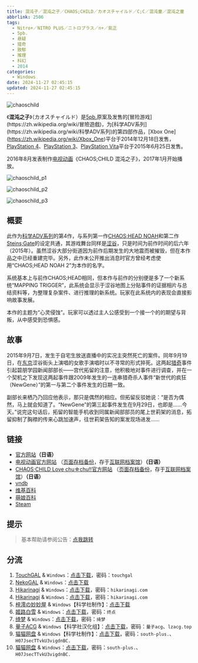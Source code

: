```yaml
---
title: 混沌子／混沌之子／CHAOS;CHILD／カオスチャイルド／C;C／混沌童／混沌之童
abbrlink: 2506
tags:
  - Nitro+／NITRO PLUS／ニトロプラス／n+／氮正
  - 5pb.
  - 悬疑
  - 猎奇
  - 致郁
  - 推理
  - 科幻
  - 2014
categories:
  - Windows
date: 2024-11-27 02:45:15
updated: 2024-11-27 02:45:15
---
```


![chaoschild](https://static.saop.cc/vns/img/chaoschild.webp)

《**混沌之子**》（カオスチャイルド）是[5pb.](https://zh.wikipedia.org/wiki/5pb.)原案及发售的[冒险游戏](https://zh.wikipedia.org/wiki/冒險遊戲)，为[科学ADV系列](https://zh.wikipedia.org/wiki/科學ADV系列)的第四部作品，[Xbox One](https://zh.wikipedia.org/wiki/Xbox_One)平台于2014年12月18日发售，[PlayStation 4](https://zh.wikipedia.org/wiki/PlayStation_4)、[PlayStation 3](https://zh.wikipedia.org/wiki/PlayStation_3)、[PlayStation Vita](https://zh.wikipedia.org/wiki/PlayStation_Vita)平台于2015年6月25日发售。

2016年8月发表制作[电视动画](https://zh.wikipedia.org/wiki/日本電視動畫)《CHAOS;CHILD 混沌之子》，2017年1月开始播放。

<!-- more -->

![chaoschild_p1](https://static.saop.cc/vns/img/chaoschild_p1.webp)

![chaoschild_p2](https://static.saop.cc/vns/img/chaoschild_p2.webp)

![chaoschild_p3](https://static.saop.cc/vns/img/chaoschild_p3.webp)

## 概要

此作为[科学ADV系列](https://zh.wikipedia.org/wiki/科學ADV系列)的第4作，与系列第一作[CHAOS;HEAD NOAH](https://zh.wikipedia.org/wiki/CHAOS;HEAD)和第二作[Steins;Gate](https://zh.wikipedia.org/wiki/Steins;Gate)的设定共通，其游戏舞台同样是[涩谷](https://zh.wikipedia.org/wiki/澀谷)，只是时间为前作时间的后六年（2015年）。虽然涩谷大部分街道因为前作后期发生的大地震而被摧毁，但在本作品之中已经重建完毕。另外，此作未公开推出消息时官方曾经考虑使用“CHAOS;HEAD NOAH 2”为本作的名字。

系统基本上与前作CHAOS;HEAD相同，但本作与前作的分别便是多了一个新系统“MAPPING TRIGGER”，此系统会显示于涩谷地图上分贴事件的证据相片与总结资料等，为整理复杂案件、进行推理的新系统。玩家在此系统内的表现会直接影响故事发展。

本作的主题为“心灵侵蚀”。玩家可以透过主人公感受到一个接一个的的期望与背叛，从中感受到恐惧感。

## 故事

2015年9月7日，发生于自宅生放送直播中的实况主突然死亡的案件。同年9月19日，在[东京](https://zh.wikipedia.org/wiki/東京)涩谷街头上演唱的女歌手演唱时以不寻常的形式猝死。这两起[猎奇](https://zh.wikipedia.org/wiki/獵奇)事件引起碧朋学园新闻部部长——宫代拓留的注意，他积极地对事件进行调查，并在一个契机之下发现这两起事件跟2009年发生的一连串猎奇杀人事件“新世代的疯狂（NewGene）”的第一与第二个事件发生的日期一致。

副部长来栖乃乃回应他表示，那只是偶然的相应。但拓留反驳她说：“是否为偶然，马上就会知道了。“NewGene”的第三起事件发生在9月29日，也即是……今天。”说完这句话后，拓留的智能手机收到同属新闻部部员的尾上世莉架的消息，拓留抑制了胸襟的传来心跳加速声，往世莉架告知的案发现场进发……

## 链接

- [官方网站](https://chaoschild.jp/)**（日语）**
- [电视动画官方网站](http://chaoschildanime.com/) （[页面存档备份](https://web.archive.org/web/20210126194026/http://chaoschildanime.com/)，存于[互联网档案馆](https://zh.wikipedia.org/wiki/互联网档案馆)）**（日语）**
- [CHAOS;CHILD Love chu☆chu!!官方网站](http://chaoschild.jp/lcc/) （[页面存档备份](https://web.archive.org/web/20210212110641/http://chaoschild.jp/lcc/)，存于[互联网档案馆](https://zh.wikipedia.org/wiki/互联网档案馆)）**（日语）**
- [vndb](https://vndb.org/v14018)
- [维基百科](https://zh.wikipedia.org/wiki/%E6%B7%B7%E6%B2%8C%E4%B9%8B%E5%AD%90)
- [萌娘百科](https://zh.moegirl.org.cn/zh-hans/%E6%B7%B7%E6%B2%8C%E4%B9%8B%E5%AD%90)
- [Steam](https://store.steampowered.com/app/648100)

## 提示

> 基本帮助请参阅公告：[点我跳转](/p/announcement/)

## 分流

1. [TouchGAL](https://touchgal.net/) & `Windows`：[点击下载](https://pan.touchgal.net/s/vPBsW)，密码：`touchgal`
2. [NekoGAL](https://www.nekogal.com/) & `Windows`：[点击下载](https://pan.nekogal.top/s/Gawix)
3. [Hikarinagi](https://www.hikarinagi.com/) & `Windows`：[点击下载](https://pan.himoe.uk/s/86otZ)，密码：`hikarinagi.com`
4. [Hikarinagi](https://www.hikarinagi.com/) & `Windows`：[点击下载](https://pan.himoe.uk/s/BBoYs9)，密码：`hikarinagi.com`
5. [梓澪の妙妙屋](https://zi0.cc/) & `Windows`【科学社制作】：[点击下载](https://zi0.cc/d/%60%E3%80%90%E5%90%88%E9%9B%86%E7%B3%BB%E5%88%97%E3%80%91/%E5%8D%97%2BGalGame%E6%B1%89%E5%8C%96%E5%8C%BA%E5%85%A8%E5%8C%BA%E8%B5%84%E6%BA%90%E5%A4%87%E4%BB%BD/1/01/%5B5pb.%5D%20CHAOS%3BCHILD%20%20%E6%B7%B7%E6%B2%8C%E4%B9%8B%E5%AD%90%20%E6%B1%89%E5%8C%96%E7%A1%AC%E7%9B%98%E7%89%88%20%5B%E7%A7%91%E5%AD%A6%E7%A4%BE%E5%88%B6%E4%BD%9C%5D.zip?sign=t2qumJnjxmLato6Z3MqdcVVZS4R4V7QHftnV3cfRxoE=:0)
6. [姬路白雪](https://pan.jlbx.xyz/) & `Windows`：[点击下载](https://pan.jlbx.xyz/?s=%E6%B7%B7%E6%B2%8C%E4%B9%8B%E5%AD%90)，密码：`终点`
7. [绮梦](https://acgs.one/) & `Windows`：[点击下载](https://acgs.one/game/229.html)，密码：`绮梦`
8. [量子ACG](https://lzacg.org/) & `Windows`【科学社汉化组】：[点击下载](https://lzacg.org/6350)，密码：`量子acg`、`lzacg.top`
9. [猫猫网盘](https://pan.catcat.blog/) & `Windows`【科学社制作】：[点击下载](https://pan.catcat.blog/d/GalGame/SP%E5%90%8E%E7%AB%AF1%5BGalGame%E5%88%86%E5%8C%BA%5D/%E5%8D%97%2BGalGame%E6%B1%89%E5%8C%96%E5%8C%BA%E5%85%A8%E5%8C%BA%E5%A4%87%E4%BB%BD%E5%90%88%E9%9B%86%5B%E9%87%8D%E5%8E%8B%5D-%E7%A6%BB%E6%95%A3/%E7%AC%AC%E4%B8%80%E8%BD%AE-Part3/Main/%5B5pb.%5D%20CHAOS%3BCHILD%20%20%E6%B7%B7%E6%B2%8C%E4%B9%8B%E5%AD%90%20%E6%B1%89%E5%8C%96%E7%A1%AC%E7%9B%98%E7%89%88%20%5B%E7%A7%91%E5%AD%A6%E7%A4%BE%E5%88%B6%E4%BD%9C%5D/%5B5pb.%5D%20CHAOS%3BCHILD%20%20%E6%B7%B7%E6%B2%8C%E4%B9%8B%E5%AD%90%20%E6%B1%89%E5%8C%96%E7%A1%AC%E7%9B%98%E7%89%88%20%5B%E7%A7%91%E5%AD%A6%E7%A4%BE%E5%88%B6%E4%BD%9C%5D.rar)，密码：`south-plus.`、`H07JsecTTvkU3vigdnBC.`
10. [猫猫网盘](https://pan.catcat.blog/) & `Windows`：[点击下载](https://pan.catcat.blog/d/GalGame/SP%E5%90%8E%E7%AB%AF1%5BGalGame%E5%88%86%E5%8C%BA%5D/%E7%BB%88%E7%82%B9%E6%B1%89%E5%8C%96%E9%87%8D%E6%95%B4v2%E7%89%88-%E7%A6%BB%E6%95%A3/%E6%9C%AC%E4%BD%93-Part1/%5BMAGES.%20%26%20%E3%83%8B%E3%83%88%E3%83%AD%E3%83%97%E3%83%A9%E3%82%B9%5D%20CHAOS%3BCHILD%20%E6%B7%B7%E6%B2%8C%E4%B9%8B%E5%AD%90.rar)，密码：`south-plus.`、`H07JsecTTvkU3vigdnBC.`
